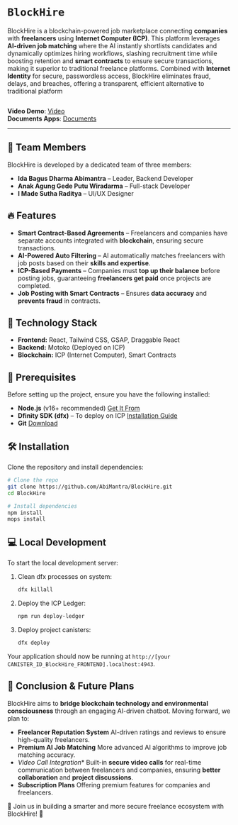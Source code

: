 # `BlockHire`

BlockHire is a blockchain-powered job marketplace connecting **companies** with **freelancers** using **Internet Computer (ICP)**. This platform leverages **AI-driven job matching** where the AI instantly shortlists candidates and dynamically optimizes hiring workflows, slashing recruitment time while boosting retention and **smart contracts** to ensure secure transactions, making it superior to traditional freelance platforms. Combined with **Internet Identity** for secure, passwordless access, BlockHire eliminates fraud, delays, and breaches, offering a transparent, efficient alternative to traditional platform

<p align="center">
  <img src="https://i.imghippo.com/files/iDT6648Nto.png" alt="" border="0">
</p>

**Video Demo**: [Video](https://youtu.be/GSCzvJTQ6Hg?si=D_ssT6ntcn4UJ_EN)  
**Documents Apps**: [Documents](https://drive.google.com/drive/folders/1FJM-WmmKf0G8A7nIps7uVL7myaYXoO6C?usp=sharing)

---

## 👥 Team Members
BlockHire is developed by a dedicated team of three members:
- **Ida Bagus Dharma Abimantra** – Leader, Backend Developer  
- **Anak Agung Gede Putu Wiradarma** – Full-stack Developer  
- **I Made Sutha Raditya** – UI/UX Designer  

## 🔥 Features
- **Smart Contract-Based Agreements** – Freelancers and companies have separate accounts integrated with **blockchain**, ensuring secure transactions.  
- **AI-Powered Auto Filtering** – AI automatically matches freelancers with job posts based on their **skills and expertise**.  
- **ICP-Based Payments** – Companies must **top up their balance** before posting jobs, guaranteeing **freelancers get paid** once projects are completed.  
- **Job Posting with Smart Contracts** – Ensures **data accuracy** and **prevents fraud** in contracts.  

## 🚀 Technology Stack
- **Frontend:** React, Tailwind CSS, GSAP, Draggable React  
- **Backend:** Motoko (Deployed on ICP)  
- **Blockchain:** ICP (Internet Computer), Smart Contracts  

## 🔧 Prerequisites
Before setting up the project, ensure you have the following installed:
- **Node.js** (v16+ recommended) [Get It From](https://nodejs.org/)  
- **Dfinity SDK (dfx)** – To deploy on ICP [Installation Guide](https://internetcomputer.org/docs/current/developer-docs/getting-started/install)  
- **Git** [Download](https://git-scm.com/downloads)  

## 🛠 Installation
Clone the repository and install dependencies:
```sh
# Clone the repo
git clone https://github.com/AbiMantra/BlockHire.git
cd BlockHire

# Install dependencies
npm install
mops install
```

## 💻 Local Development
To start the local development server:
1. Clean dfx processes on system:
   ```bash
   dfx killall
   ```
   
2. Deploy the ICP Ledger:
   ```bash
   npm run deploy-ledger
   ```

3. Deploy project canisters:
   ```bash
   dfx deploy
   ```

Your application should now be running at `http://[your CANISTER_ID_BlockHire_FRONTEND].localhost:4943`.
 
## 🔮 Conclusion & Future Plans
BlockHire aims to **bridge blockchain technology and environmental consciousness** through an engaging AI-driven chatbot. Moving forward, we plan to:
- **Freelancer Reputation System** AI-driven ratings and reviews to ensure high-quality freelancers.
- **Premium AI Job Matching** More advanced AI algorithms to improve job matching accuracy.
- *Video Call Integration**  Built-in **secure video calls** for real-time communication between freelancers and companies, ensuring **better collaboration** and **project discussions**.
- **Subscription Plans** Offering premium features for companies and freelancers.

💼 Join us in building a smarter and more secure freelance ecosystem with BlockHire! 🚀
